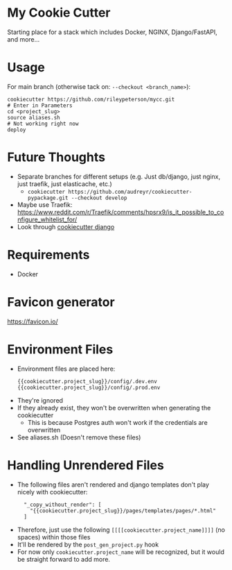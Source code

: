 # My Cookie Cutter

Starting place for a stack which includes Docker, NGINX, Django/FastAPI, and more...

# Usage
For main branch (otherwise tack on: `--checkout <branch_name>`):
```commandline
cookiecutter https://github.com/rileypeterson/mycc.git
# Enter in Parameters
cd <project_slug>
source aliases.sh
# Not working right now
deploy
```

# Future Thoughts
* Separate branches for different setups (e.g. Just db/django, just nginx, just traefik, just elasticache, etc.)
  * `cookiecutter https://github.com/audreyr/cookiecutter-pypackage.git --checkout develop`
* Maybe use Traefik: https://www.reddit.com/r/Traefik/comments/hpsrx9/is_it_possible_to_configure_whitelist_for/
* Look through [cookiecutter django](https://github.com/cookiecutter/cookiecutter-django)

# Requirements
* Docker

# Favicon generator
https://favicon.io/

# Environment Files
* Environment files are placed here:
  ```
  {{cookiecutter.project_slug}}/config/.dev.env
  {{cookiecutter.project_slug}}/config/.prod.env
  ```
* They're ignored
* If they already exist, they won't be overwritten when generating the cookiecutter
  * This is because Postgres auth won't work if the credentials are overwritten
* See aliases.sh (Doesn't remove these files)

# Handling Unrendered Files
* The following files aren't rendered and django templates don't play nicely with cookiecutter:
    ```
      "_copy_without_render": [
        "{{cookiecutter.project_slug}}/pages/templates/pages/*.html"
      ]
    ```
* Therefore, just use the following `[[[[cookiecutter.project_name]]]]` (no spaces) within those files
* It'll be rendered by the `post_gen_project.py` hook
* For now only `cookiecutter.project_name` will be recognized, but it would be straight forward to add more.